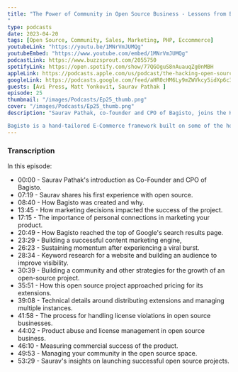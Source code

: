 ```yaml
---
title: "The Power of Community in Open Source Business - Lessons from Bagisto's Co-Founder - EP. 25
"
type: podcasts
date: 2023-04-20
tags: [Open Source, Community, Sales, Marketing, PHP, Eccommerce]
youtubeLink: "https://youtu.be/1MNrVmJUMQg"
youtubeEmbed: "https://www.youtube.com/embed/1MNrVmJUMQg"
podcastLink: https://www.buzzsprout.com/2055750
spotifyLink: https://open.spotify.com/show/77QGOguS8nAuauqZg0nMBH
appleLink: https://podcasts.apple.com/us/podcast/the-hacking-open-source-business-podcast/id1647254490
googleLink: https://podcasts.google.com/feed/aHR0cHM6Ly9mZWVkcy5idXp6c3Byb3V0LmNvbS8yMDU1NzUwLnJzcw
guests: [Avi Press, Matt Yonkovit, Saurav Pathak ]
episode: 25
thumbnail: "/images/Podcasts/Ep25_thumb.png"
cover: "/images/Podcasts/Ep25_thumb.png"
description: "Saurav Pathak, co-founder and CPO of Bagisto, joins the Hacking Open Source Business Podcast on Episode 25 to discuss his experience with open source, the story behind the creation of Bagisto, and the importance of marketing decisions in the success of an open source project. Saurav highlights the connections and opportunities that open source has provided in his journey as a developer and entrepreneur. 

Bagisto is a hand-tailored E-Commerce framework built on some of the hottest open-source technologies such as Laravel (a PHP framework) and Vue.js a progressive Javascript framework, and Saurav discusses the technical details around distributing extensions and managing multiple instances. He emphasizes the importance of building a community, optimizing keywords, offering extensions and licensing options, regularly revising pricing, and preventing product abuse and license management to sustain momentum and generate revenue for an open-source project."
---
```



###  Transcription  ###

In this episode:
* 00:00 - Saurav Pathak's introduction as Co-Founder and CPO of Bagisto.
* 07:19 - Saurav shares his first experience with open source.
* 08:40 - How Bagisto was created and why.
* 13:45 - How marketing decisions impacted the success of the project.
* 17:15 - The importance of personal connections in marketing your product.
* 20:49 - How Bagisto reached the top of Google's search results page.
* 23:29 - Building a successful content marketing engine,
* 26:23 - Sustaining momentum after experiencing a viral burst.
* 28:34 - Keyword research for a website and building an audience to improve visibility.
* 30:39 - Building a community and other strategies for the growth of an open-source project.
* 35:51 - How this open source project approached pricing for its extensions.
* 39:08 - Technical details around distributing extensions and managing multiple instances.
* 41:58 - The process for handling license violations in open source businesses.
* 44:02 - Product abuse and license management in open source business.
* 46:10 - Measuring commercial success of the product.
* 49:53 - Managing your community in the open source space.
* 53:29 - Saurav's insights on launching successful open source projects.
